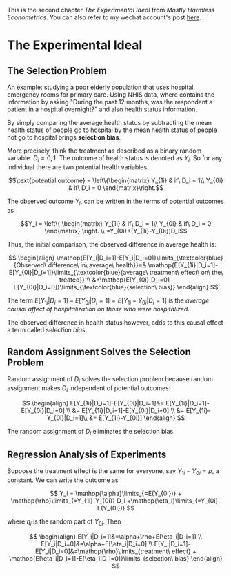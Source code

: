 This is the second chapter *The Experimental Ideal* from *Mostly Harmless Econometrics*. You can also refer to my wechat account's post [here](https://mp.weixin.qq.com/s/ntU-3PRQWR4LuT98777-ig).


# The Experimental Ideal
## The Selection Problem
An example: studying a poor elderly population that uses hospital emergency rooms for primary care. Using NHIS data, where contains the information by asking "During the past 12 months, was the respondent a patient in a hospital overnight?" and also health status information.

By simply comparing the average health status by subtracting the mean health status of people go to hospital by the mean health status of people not go to hospital brings **selection bias**.

More precisely, think the treatment as described as a binary random variable. $D_i = {0,1}$. The outcome of health status is denoted as $Y_i$. So for any individual there are two potential health variables.

```math
\text{potential outcome} = \left\{\begin{matrix}
Y_{1i}  & if\ D_i = 1\\
Y_{0i}  & if\ D_i = 0
\end{matrix}\right.
```

The observed outcome $Y_i$, can be written in the terms of potential outcomes as 

```math
Y_i = \left\{ \begin{matrix}
    Y_{1i} &  if\ D_i = 1\\
    Y_{0i} &  if\ D_i = 0 
\end{matrix}
\right. 
\\ =Y_{0i}+(Y_{1i}-Y_{0i})D_i
```

Thus, the initial comparison, the observed difference in average health is:

$$
\begin{align}
    \mathop{E[Y_i|D_i=1]-E[Y_i|D_i=0]}\limits_{\textcolor{blue}{Observed\ difference\ in\ average\ health}}=& \mathop{E[Y_{1i}|D_i=1]-E[Y_{0i}|D_i=1]}\limits_{\textcolor{blue}{average\ treatment\ effect\ on\ the\ treated}} \\ 
    &+\mathop{E[Y_{0i}|D_i=0]-E[Y_{0i}|D_i=0]}\limits_{\textcolor{blue}{selection\ bias}}
\end{align}
$$

The term $E[Y_{1i}|D_i=1]-E[Y_{0i}|D_i=1]=E[Y_{1i}-Y_{0i}|D_i=1]$ is the *average causal affect of hospitalization on those who were hospitalized*.

The observed difference in health status however, adds to this causal effect a term called *selection bias*.

## Random Assignment Solves the Selection Problem
Random assignment of $D_i$ solves the selection problem because random assignment makes $D_i$ independent of potential outcomes:

$$
\begin{align}
    E[Y_{1i}|D_i=1]-E[Y_{0i}|D_i=1]&= E[Y_{1i}|D_i=1]-E[Y_{0i}|D_i=0] \\
    &= E[Y_{1i}|D_i=1]-E[Y_{0i}|D_i=0] \\
    &= E[Y_{1i}-Y_{0i}|D_i=1]\\
    &= E[Y_{1i}-Y_{0i}]
\end{align}
$$

The random assignment of $D_i$ eliminates the selection bias.

## Regression Analysis of Experiments
Suppose the treatment effect is the same for everyone, say $Y_{1i}-Y_{0i}=\rho$, a constant. We can write the outcome as

$$
Y_i = \mathop{\alpha}\limits_{=E(Y_{0i})} + \mathop{\rho}\limits_{=Y_{1i}-Y_{0i}} D_i +\mathop{\eta_i}\limits_{=Y_{0i}-E(Y_{0i})}
$$

where $\eta_i$ is the random part of $Y_{0i}$. Then

$$
\begin{align}
    E[Y_i|D_i=1]&=\alpha+\rho+E[\eta_i|D_i=1] \\
    E[Y_i|D_i=0]&=\alpha+E[\eta_i|D_i=0] \\
    E[Y_i|D_i=1]-E[Y_i|D_i=0]&=\mathop{\rho}\limits_{treatment\ effect} + \mathop{E[\eta_i|D_i=1]-E[\eta_i|D_i=0]}\limits_{selection\ bias}
\end{align}
$$
